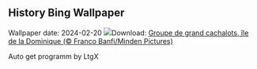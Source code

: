 ## History Bing Wallpaper
Wallpaper date: 2024-02-20
![](https://www.bing.com/th?id=OHR.DominicaWhales_FR-CA0090567562_UHD.jpg&w=1000)Download: [Groupe de  grand cachalots, île de la Dominique (© Franco Banfi/Minden Pictures)](https://www.bing.com/th?id=OHR.DominicaWhales_FR-CA0090567562_UHD.jpg)

Auto get programm by LtgX
